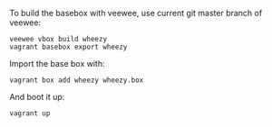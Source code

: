 To build the basebox with veewee, use current git master branch of veewee:

    veewee vbox build wheezy
    vagrant basebox export wheezy

Import the base box with:

    vagrant box add wheezy wheezy.box

And boot it up:

    vagrant up

